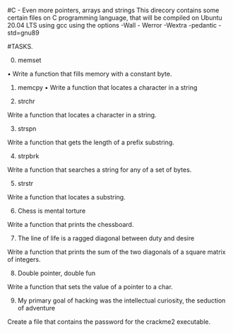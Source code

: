 #C - Even more pointers, arrays and strings
This direcory contains some certain files on C programming language, that will be compiled on Ubuntu 20.04 LTS using gcc using the options -Wall - Werror -Wextra -pedantic -std=gnu89

#TASKS.

0. memset

  • Write a function that fills memory with a constant byte.

1. memcpy
  • Write a function that locates a character in a string

2. strchr

Write a function that locates a character in a string.

3. strspn

Write a function that gets the length of a prefix substring.

4. strpbrk

Write a function that searches a string for any of a set of bytes.

5. strstr

Write a function that locates a substring.

6. Chess is mental torture

Write a function that prints the chessboard.

7. The line of life is a ragged diagonal between duty and desire

Write a function that prints the sum of the two diagonals of a square matrix of integers.

8. Double pointer, double fun

Write a function that sets the value of a pointer to a char.

9. My primary goal of hacking was the intellectual curiosity, the seduction of adventure

Create a file that contains the password for the crackme2 executable.


